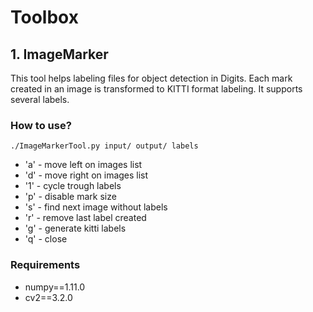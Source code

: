 # Toolbox

## 1. ImageMarker
This tool helps labeling files for object detection in Digits.
Each mark created in an image is transformed to KITTI format labeling.
It supports several labels.

### How to use?
```
./ImageMarkerTool.py input/ output/ labels
```
* 'a' - move left on images list
* 'd' - move right on images list
* '1' - cycle trough labels
* 'p' - disable mark size 
* 's' - find next image without labels
* 'r' - remove last label created
* 'g' - generate kitti labels
* 'q' - close 

### Requirements
* numpy==1.11.0
* cv2==3.2.0
